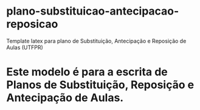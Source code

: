 # plano-substituicao-antecipacao-reposicao

Template latex para plano de Substituição, Antecipação e Reposição de Aulas (UTFPR)

# Este modelo é para a escrita de Planos de Substituição, Reposição e Antecipação de Aulas.


